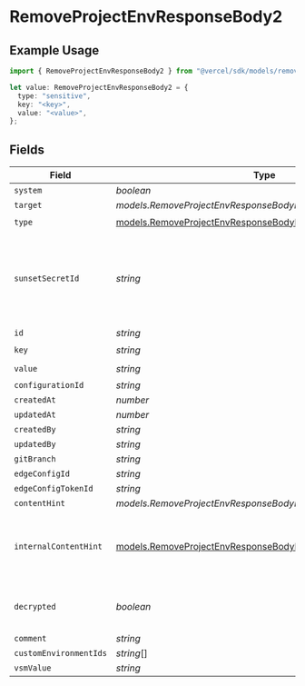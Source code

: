 # RemoveProjectEnvResponseBody2

## Example Usage

```typescript
import { RemoveProjectEnvResponseBody2 } from "@vercel/sdk/models/removeprojectenvop.js";

let value: RemoveProjectEnvResponseBody2 = {
  type: "sensitive",
  key: "<key>",
  value: "<value>",
};
```

## Fields

| Field                                                                                                                                  | Type                                                                                                                                   | Required                                                                                                                               | Description                                                                                                                            |
| -------------------------------------------------------------------------------------------------------------------------------------- | -------------------------------------------------------------------------------------------------------------------------------------- | -------------------------------------------------------------------------------------------------------------------------------------- | -------------------------------------------------------------------------------------------------------------------------------------- |
| `system`                                                                                                                               | *boolean*                                                                                                                              | :heavy_minus_sign:                                                                                                                     | N/A                                                                                                                                    |
| `target`                                                                                                                               | *models.RemoveProjectEnvResponseBodyProjectsTarget*                                                                                    | :heavy_minus_sign:                                                                                                                     | N/A                                                                                                                                    |
| `type`                                                                                                                                 | [models.RemoveProjectEnvResponseBodyProjectsType](../models/removeprojectenvresponsebodyprojectstype.md)                               | :heavy_check_mark:                                                                                                                     | N/A                                                                                                                                    |
| `sunsetSecretId`                                                                                                                       | *string*                                                                                                                               | :heavy_minus_sign:                                                                                                                     | This is used to identiy variables that have been migrated from type secret to sensitive.                                               |
| `id`                                                                                                                                   | *string*                                                                                                                               | :heavy_minus_sign:                                                                                                                     | N/A                                                                                                                                    |
| `key`                                                                                                                                  | *string*                                                                                                                               | :heavy_check_mark:                                                                                                                     | N/A                                                                                                                                    |
| `value`                                                                                                                                | *string*                                                                                                                               | :heavy_check_mark:                                                                                                                     | N/A                                                                                                                                    |
| `configurationId`                                                                                                                      | *string*                                                                                                                               | :heavy_minus_sign:                                                                                                                     | N/A                                                                                                                                    |
| `createdAt`                                                                                                                            | *number*                                                                                                                               | :heavy_minus_sign:                                                                                                                     | N/A                                                                                                                                    |
| `updatedAt`                                                                                                                            | *number*                                                                                                                               | :heavy_minus_sign:                                                                                                                     | N/A                                                                                                                                    |
| `createdBy`                                                                                                                            | *string*                                                                                                                               | :heavy_minus_sign:                                                                                                                     | N/A                                                                                                                                    |
| `updatedBy`                                                                                                                            | *string*                                                                                                                               | :heavy_minus_sign:                                                                                                                     | N/A                                                                                                                                    |
| `gitBranch`                                                                                                                            | *string*                                                                                                                               | :heavy_minus_sign:                                                                                                                     | N/A                                                                                                                                    |
| `edgeConfigId`                                                                                                                         | *string*                                                                                                                               | :heavy_minus_sign:                                                                                                                     | N/A                                                                                                                                    |
| `edgeConfigTokenId`                                                                                                                    | *string*                                                                                                                               | :heavy_minus_sign:                                                                                                                     | N/A                                                                                                                                    |
| `contentHint`                                                                                                                          | *models.RemoveProjectEnvResponseBodyProjectsContentHint*                                                                               | :heavy_minus_sign:                                                                                                                     | N/A                                                                                                                                    |
| `internalContentHint`                                                                                                                  | [models.RemoveProjectEnvResponseBodyProjectsInternalContentHint](../models/removeprojectenvresponsebodyprojectsinternalcontenthint.md) | :heavy_minus_sign:                                                                                                                     | Similar to `contentHints`, but should not be exposed to the user.                                                                      |
| `decrypted`                                                                                                                            | *boolean*                                                                                                                              | :heavy_minus_sign:                                                                                                                     | Whether `value` and `vsmValue` are decrypted.                                                                                          |
| `comment`                                                                                                                              | *string*                                                                                                                               | :heavy_minus_sign:                                                                                                                     | N/A                                                                                                                                    |
| `customEnvironmentIds`                                                                                                                 | *string*[]                                                                                                                             | :heavy_minus_sign:                                                                                                                     | N/A                                                                                                                                    |
| `vsmValue`                                                                                                                             | *string*                                                                                                                               | :heavy_minus_sign:                                                                                                                     | N/A                                                                                                                                    |